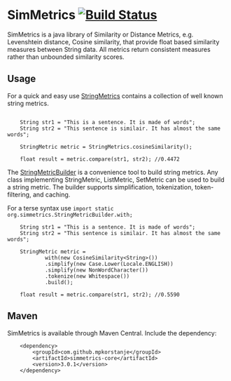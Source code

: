 SimMetrics [![Build Status](https://travis-ci.org/Simmetrics/simmetrics.svg)](https://travis-ci.org/Simmetrics/simmetrics)
==========

SimMetrics is a java library of Similarity or Distance Metrics, e.g. Levenshtein distance, Cosine similarity, that provide float based similarity measures between String data. All metrics return consistent measures rather than unbounded similarity scores. 

## Usage ##

For a quick and easy use [StringMetrics](./simmetrics-core/src/main/java/org/simmetrics/StringMetrics.java) contains a collection of well known string metrics.

```

	String str1 = "This is a sentence. It is made of words";
	String str2 = "This sentence is similair. It has almost the same words";
	
	StringMetric metric = StringMetrics.cosineSimilarity();
	
	float result = metric.compare(str1, str2); //0.4472

```

The [StringMetricBuilder](./simmetrics-core/src/main/java/org/simmetrics/StringMetricBuilder.java) is a convenience tool to build string metrics. Any class implementing StringMetric, ListMetric, SetMetric can be used to build a string metric. The builder supports simplification, tokenization, token-filtering, and caching.

For a terse syntax use `import static org.simmetrics.StringMetricBuilder.with;`

```
	String str1 = "This is a sentence. It is made of words";
	String str2 = "This sentence is similair. It has almost the same words";

	StringMetric metric =
			with(new CosineSimilarity<String>())
			.simplify(new Case.Lower(Locale.ENGLISH))
			.simplify(new NonWordCharacter())
			.tokenize(new Whitespace())
			.build();

	float result = metric.compare(str1, str2); //0.5590
```

## Maven ##

SimMetrics is available through Maven Central. Include the dependency:

```
	<dependency>
		<groupId>com.github.mpkorstanje</groupId>
		<artifactId>simmetrics-core</artifactId>
		<version>3.0.1</version>
	</dependency>
```
